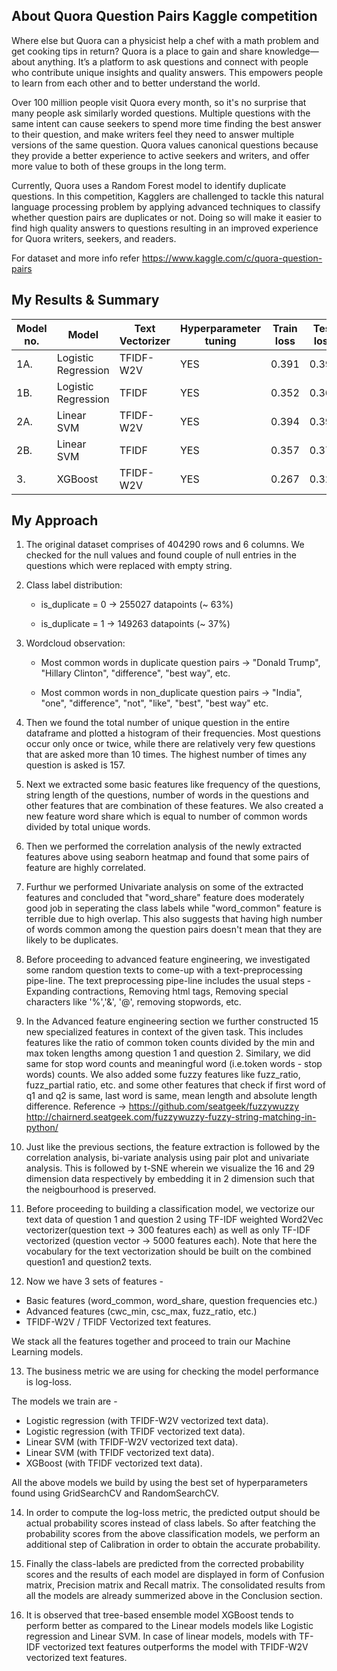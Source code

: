 ## About Quora Question Pairs Kaggle competition

Where else but Quora can a physicist help a chef with a math problem and get cooking tips in return? Quora is a place to gain and share knowledge—about anything. It’s a platform to ask questions and connect with people who contribute unique insights and quality answers. This empowers people to learn from each other and to better understand the world.

Over 100 million people visit Quora every month, so it's no surprise that many people ask similarly worded questions. Multiple questions with the same intent can cause seekers to spend more time finding the best answer to their question, and make writers feel they need to answer multiple versions of the same question. Quora values canonical questions because they provide a better experience to active seekers and writers, and offer more value to both of these groups in the long term.

Currently, Quora uses a Random Forest model to identify duplicate questions. In this competition, Kagglers are challenged to tackle this natural language processing problem by applying advanced techniques to classify whether question pairs are duplicates or not. Doing so will make it easier to find high quality answers to questions resulting in an improved experience for Quora writers, seekers, and readers.

For dataset and more info refer https://www.kaggle.com/c/quora-question-pairs

## My Results & Summary

| Model no. |        Model        | Text Vectorizer | Hyperparameter tuning | Train loss | Test loss | Accuracy % |
|-----------|---------------------|------------|-----------------------|-----------|------------|------------|
|    1A.    | Logistic Regression | TFIDF-W2V  |          YES          |   0.391   |   0.393    | 80.28
|    1B.    | Logistic Regression |   TFIDF    |          YES          |   0.352   |   0.367    | 82.09
|    2A.    |      Linear SVM     | TFIDF-W2V  |          YES          |   0.394   |   0.393    | 80.41
|    2B.    |      Linear SVM     |   TFIDF    |          YES          |   0.357   |   0.372    | 81.82
|     3.    |       XGBoost       | TFIDF-W2V  |          YES          |   0.267   |   0.321    | 85.18

## My Approach 

1. The original dataset comprises of 404290 rows and 6 columns. We checked for the null values and found couple of null entries in the questions which were replaced with empty string.

2. Class label distribution:
   * is_duplicate = 0  ->  255027 datapoints (~ 63%)

   * is_duplicate = 1  ->  149263 datapoints (~ 37%)

3. Wordcloud observation:
   * Most common words in duplicate question pairs  ->  "Donald Trump", "Hillary Clinton", "difference", "best way", etc.

   * Most common words in non_duplicate question pairs  ->  "India", "one", "difference", "not", "like", "best", "best way" etc. 

4. Then we found the total number of unique question in the entire dataframe and plotted a histogram of their frequencies. Most questions occur only once or twice, while there are relatively very few questions that are asked more than 10 times. The highest number of times any question is asked is 157. 

5. Next we extracted some basic features like frequency of the questions, string length of the questions, number of words in the questions and other features that are combination of these features. We also created a new feature word share which is equal to number of common words divided by total unique words. 

6. Then we performed the correlation analysis of the newly extracted features above using seaborn heatmap and found that some pairs of feature are highly correlated.

7. Furthur we performed Univariate analysis on some of the extracted features and concluded that "word_share" feature does moderately good job in seperating the class labels while "word_common" feature is terrible due to high overlap. This also suggests that having high number of words common among the question pairs doesn't mean that they are likely to be duplicates. 

8. Before proceeding to advanced feature engineering, we investigated some random question texts to come-up with a text-preprocessing pipe-line. The text preprocessing pipe-line includes the usual steps - Expanding contractions, Removing html tags, Removing special characters like '%','&', '@', removing stopwords, etc.

9. In the Advanced feature engineering section we further constructed 15 new specialized features in context of the given task. This includes features like the ratio of common token counts divided by the min and max token lengths among question 1 and question 2. Similary, we did same for stop word counts and meaningful word (i.e.token words - stop words) counts. We also added some fuzzy features like fuzz_ratio, fuzz_partial ratio, etc. and some other features that check if first word of q1 and q2 is same, last word is same, mean length and absolute length difference. 
Reference -> https://github.com/seatgeek/fuzzywuzzy
http://chairnerd.seatgeek.com/fuzzywuzzy-fuzzy-string-matching-in-python/

10. Just like the previous sections, the feature extraction is followed by the correlation analysis, bi-variate analysis using pair plot and univariate analysis. This is followed by t-SNE wherein we visualize the 16 and 29 dimension data respectively by embedding it in 2 dimension such that the neigbourhood is preserved. 

11. Before proceeding to building a classification model, we vectorize our text data of question 1 and question 2 using TF-IDF weighted Word2Vec vectorizer(question text -> 300 features each) as well as only TF-IDF vectorized (question vector -> 5000 features each). Note that here the vocabulary for the text vectorization should be built on the combined question1 and question2 texts.

12. Now we have 3 sets of features - 
   * Basic features (word_common, word_share, question frequencies etc.)
   * Advanced features (cwc_min, csc_max, fuzz_ratio, etc.)
   * TFIDF-W2V / TFIDF Vectorized text features. 

  We stack all the features together and proceed to train our Machine Learning models. 

13. The business metric we are using for checking the model performance is log-loss. 

  The models we train are - 
   * Logistic regression (with TFIDF-W2V vectorized text data).
   * Logistic regression (with TFIDF vectorized text data).
   * Linear SVM (with TFIDF-W2V vectorized text data).
   * Linear SVM (with TFIDF vectorized text data).
   * XGBoost (with TFIDF vectorized text data).

  All the above models we build by using the best set of hyperparameters found using GridSearchCV and RandomSearchCV.

14. In order to compute the log-loss metric, the predicted output should be actual probability scores instead of class labels. So after featching the probability scores from the above classification models, we perform an additional step of Calibration in order to obtain the accurate probability. 

15. Finally the class-labels are predicted from the corrected probability scores and the results of each model are displayed in form of Confusion matrix, Precision matrix and Recall matrix. The consolidated results from all the models are already summerized above in the Conclusion section. 

16. It is observed that tree-based ensemble model XGBoost tends to perform better as compared to the Linear models models like Logistic regression and Linear SVM. In case of linear models, models with TF-IDF vectorized text features outperforms the model with TFIDF-W2V vectorized text features. 
